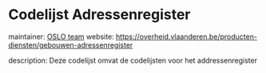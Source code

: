 # Codelijst Adressenregister

maintainer: [OSLO team](mailto:oslo-support@vlaanderen.be)
website: https://overheid.vlaanderen.be/producten-diensten/gebouwen-adressenregister

description: Deze codelijst omvat de codelijsten voor het addressenregister
